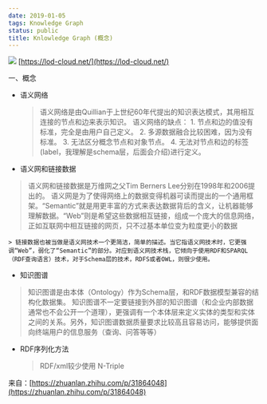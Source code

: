 ```yaml
---
date: 2019-01-05
tags: Knowledge Graph
status: public
title: Knlowledge Graph (概念)
---
```



![](./_image/lod-cloud-sm.jpg)
[https://lod-cloud.net/](https://lod-cloud.net/)

一、概念

+ 语义网络

    > 语义网络是由Quillian于上世纪60年代提出的知识表达模式，其用相互连接的节点和边来表示知识。 
    > 语义网络的缺点： 1. 节点和边的值没有标准，完全是由用户自己定义。 2. 多源数据融合比较困难，因为没有标准。 3. 无法区分概念节点和对象节点。 4. 无法对节点和边的标签(label，我理解是schema层，后面会介绍)进行定义。

+ 语义网和链接数据
> 语义网和链接数据是万维网之父Tim Berners Lee分别在1998年和2006提出的。
> 语义网是为了使得网络上的数据变得机器可读而提出的一个通用框架。“Semantic”就是用更丰富的方式来表达数据背后的含义，让机器能够理解数据。“Web”则是希望这些数据相互链接，组成一个庞大的信息网络，正如互联网中相互链接的网页，只不过基本单位变为粒度更小的数据

    > 链接数据也被当做是语义网技术一个更简洁，简单的描述。当它指语义网技术时，它更强调“Web”，弱化了“Semantic”的部分。对应到语义网技术栈，它倾向于使用RDF和SPARQL（RDF查询语言）技术，对于Schema层的技术，RDFS或者OWL，则很少使用。

+ 知识图谱
> 知识图谱是由本体（Ontology）作为Schema层，和RDF数据模型兼容的结构化数据集。
> 知识图谱不一定要链接到外部的知识图谱（和企业内部数据通常也不会公开一个道理），更强调有一个本体层来定义实体的类型和实体之间的关系。另外，知识图谱数据质量要求比较高且容易访问，能够提供面向终端用户的信息服务（查询、问答等等）

+ RDF序列化方法
    >  RDF/xml较少使用
    > N-Triple

来自：[https://zhuanlan.zhihu.com/p/31864048](https://zhuanlan.zhihu.com/p/31864048)












